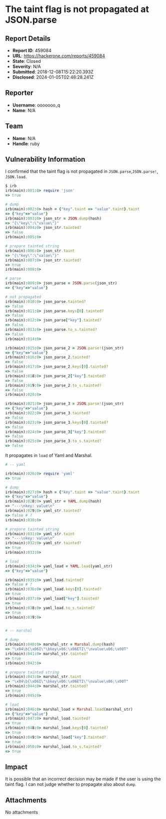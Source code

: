 # The taint flag is not propagated at JSON.parse

## Report Details
- **Report ID**: 459084
- **URL**: https://hackerone.com/reports/459084
- **State**: Closed
- **Severity**: N/A
- **Submitted**: 2018-12-08T15:22:20.393Z
- **Disclosed**: 2024-01-05T02:48:28.241Z

## Reporter
- **Username**: ooooooo_q
- **Name**: N/A

## Team
- **Name**: N/A
- **Handle**: ruby

## Vulnerability Information
I confirmed that the taint flag is not propagated in `JSON.parse`,`JSON.parse!`, `JSON.load`.

```ruby
$ irb
irb(main):001:0> require 'json'
=> true

# dump
irb(main):002:0> hash = {"key".taint => "value".taint}.taint
=> {"key"=>"value"}
irb(main):003:0> json_str = JSON.dump(hash)
=> "{\"key\":\"value\"}"
irb(main):004:0> json_str.tainted?
=> false
irb(main):005:0>

# prepare tainted string
irb(main):006:0> json_str.taint
=> "{\"key\":\"value\"}"
irb(main):007:0> json_str.tainted?
=> true
irb(main):008:0>

# parse
irb(main):009:0> json_parse = JSON.parse(json_str)
=> {"key"=>"value"}

# not propagated 
irb(main):010:0> json_parse.tainted?
=> false
irb(main):011:0> json_parse.keys[0].tainted?
=> false
irb(main):012:0> json_parse["key"].tainted?
=> false
irb(main):013:0> json_parse.to_s.tainted?
=> false
irb(main):014:0>

irb(main):015:0> json_parse_2 = JSON.parse!(json_str)
=> {"key"=>"value"}
irb(main):016:0> json_parse_2.tainted?
=> false
irb(main):017:0> json_parse_2.keys[0].tainted?
=> false
irb(main):018:0> json_parse_2["key"].tainted?
=> false
irb(main):019:0> json_parse_2.to_s.tainted?
=> false
irb(main):020:0>

irb(main):021:0> json_parse_3 = JSON.parse!(json_str)
=> {"key"=>"value"}
irb(main):022:0> json_parse_3.tainted?
=> false
irb(main):023:0> json_parse_3.keys[0].tainted?
=> false
irb(main):024:0> json_parse_3["key"].tainted?
=> false
irb(main):025:0> json_parse_3.to_s.tainted?
=> false
```

It propagates in `load` of Yaml and Marshal.

```ruby
# -- yaml

irb(main):026:0> require 'yaml'
=> true

# dump
irb(main):027:0> hash = {"key".taint => "value".taint}.taint
=> {"key"=>"value"}
irb(main):028:0> yaml_str = YAML.dump(hash)
=> "---\nkey: value\n"
irb(main):029:0> yaml_str.tainted?
=> false # ?
irb(main):030:0>

# prepare tainted string
irb(main):031:0> yaml_str.taint
=> "---\nkey: value\n"
irb(main):032:0> yaml_str.tainted?
=> true
irb(main):033:0>

# load
irb(main):034:0> yaml_load = YAML.load(yaml_str)
=> {"key"=>"value"}

irb(main):035:0> yaml_load.tainted?
=> false # ?
irb(main):036:0> yaml_load.keys[0].tainted?
=> true
irb(main):037:0> yaml_load["key"].tainted?
=> true
irb(main):038:0> yaml_load.to_s.tainted?
=> true
irb(main):039:0>


# -- marshal

# dump
irb(main):040:0> marshal_str = Marshal.dump(hash)
=> "\x04\b{\x06I\"\bkey\x06:\x06ETI\"\nvalue\x06;\x00T"
irb(main):041:0> marshal_str.tainted?
=> true
irb(main):042:0>

# prepare tainted string
irb(main):043:0> marshal_str.taint
=> "\x04\b{\x06I\"\bkey\x06:\x06ETI\"\nvalue\x06;\x00T"
irb(main):044:0> marshal_str.tainted?
=> true
irb(main):045:0>

# load
irb(main):046:0> marshal_load = Marshal.load(marshal_str)
=> {"key"=>"value"}
irb(main):047:0> marshal_load.tainted?
=> true
irb(main):048:0> marshal_load.keys[0].tainted?
=> true
irb(main):049:0> marshal_load["key"].tainted?
=> true
irb(main):050:0> marshal_load.to_s.tainted?
=> true
```

## Impact

It is possible that an incorrect decision may be made if the user is using the taint flag.
I can not judge whether to propagate also about `dump`.

## Attachments
No attachments
